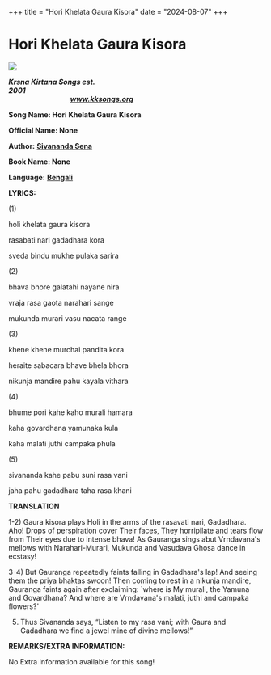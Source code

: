 +++
title = "Hori Khelata Gaura Kisora"
date = "2024-08-07"
+++

# Hori Khelata Gaura Kisora
**[![](http://kksongs.org/image_files/image002.jpg)](http://kksongs.org/)**

**_Krsna Kirtana Songs est. 2001_**                                                                                                                                                      **_www.kksongs.org_**

**Song Name: Hori Khelata Gaura Kisora**

**Official Name: None**

**Author:** [**Sivananda Sena**](http://kksongs.org/authors/list/sivananda.html)

**Book Name: None**

**Language:** [**Bengali**](http://kksongs.org/language/list/bengali.html)

**LYRICS:**

(1)

holi khelata gaura kisora

rasabati nari gadadhara kora

sveda bindu mukhe pulaka sarira

(2)

bhava bhore galatahi nayane nira

vraja rasa gaota narahari sange

mukunda murari vasu nacata range

(3)

khene khene murchai pandita kora

heraite sabacara bhave bhela bhora

nikunja mandire pahu kayala vithara

(4)

bhume pori kahe kaho murali hamara

kaha govardhana yamunaka kula

kaha malati juthi campaka phula

(5)

sivananda kahe pabu suni rasa vani

jaha pahu gadadhara taha rasa khani

**TRANSLATION**

1-2) Gaura kisora plays Holi in the arms of the rasavati nari, Gadadhara. Aho! Drops of perspiration cover Their faces, They horripilate and tears flow from Their eyes due to intense bhava! As Gauranga sings abut Vrndavana's mellows with Narahari-Murari, Mukunda and Vasudava Ghosa dance in ecstasy!

3-4) But Gauranga repeatedly faints falling in Gadadhara's lap! And seeing them the priya bhaktas swoon! Then coming to rest in a nikunja mandire, Gauranga faints again after exclaiming: \`where is My murali, the Yamuna and Govardhana? And where are Vrndavana's malati, juthi and campaka flowers?'

5) Thus Sivananda says, “Listen to my rasa vani; with Gaura and Gadadhara we find a jewel mine of divine mellows!”

**REMARKS/EXTRA INFORMATION:**

No Extra Information available for this song!